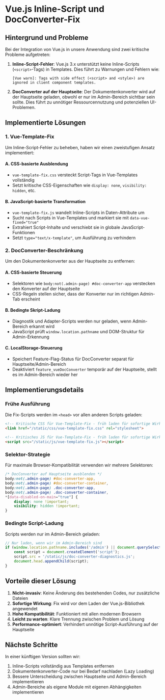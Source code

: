 # Vue.js Inline-Script und DocConverter-Fix

## Hintergrund und Probleme

Bei der Integration von Vue.js in unsere Anwendung sind zwei kritische Probleme aufgetreten:

1. **Inline-Script-Fehler**: Vue.js 3.x unterstützt keine Inline-Scripts (`<script>`-Tags) in Templates. Dies führt zu Warnungen und Fehlern wie:
   ```
   [Vue warn]: Tags with side effect (<script> and <style>) are ignored in client component templates.
   ```

2. **DocConverter auf der Hauptseite**: Der Dokumentenkonverter wird auf der Hauptseite geladen, obwohl er nur im Admin-Bereich sichtbar sein sollte. Dies führt zu unnötiger Ressourcennutzung und potenziellen UI-Problemen.

## Implementierte Lösungen

### 1. Vue-Template-Fix

Um Inline-Script-Fehler zu beheben, haben wir einen zweistufigen Ansatz implementiert:

#### A. CSS-basierte Ausblendung
- `vue-template-fix.css` versteckt Script-Tags in Vue-Templates vollständig
- Setzt kritische CSS-Eigenschaften wie `display: none`, `visibility: hidden`, etc.

#### B. JavaScript-basierte Transformation
- `vue-template-fix.js` wandelt Inline-Scripts in Daten-Attribute um
- Sucht nach Scripts in Vue-Templates und markiert sie mit `data-vue-fixed="true"`
- Extrahiert Script-Inhalte und verschiebt sie in globale JavaScript-Funktionen
- Setzt `type="text/x-template"`, um Ausführung zu verhindern

### 2. DocConverter-Beschränkung

Um den Dokumentenkonverter aus der Hauptseite zu entfernen:

#### A. CSS-basierte Steuerung
- Selektoren wie `body:not(.admin-page) #doc-converter-app` verstecken den Konverter auf der Hauptseite
- CSS-Regeln stellen sicher, dass der Konverter nur im richtigen Admin-Tab erscheint

#### B. Bedingte Skript-Ladung
- Diagnostik und Adapter-Scripts werden nur geladen, wenn Admin-Bereich erkannt wird
- JavaScript prüft `window.location.pathname` und DOM-Struktur für Admin-Erkennung

#### C. LocalStorage-Steuerung
- Speichert Feature-Flag-Status für DocConverter separat für Hauptseite/Admin-Bereich
- Deaktiviert `feature_vueDocConverter` temporär auf der Hauptseite, stellt es im Admin-Bereich wieder her

## Implementierungsdetails

### Frühe Ausführung

Die Fix-Scripts werden im `<head>` vor allen anderen Scripts geladen:

```html
<!-- Kritische CSS für Vue-Template-Fix - früh laden für sofortige Wirkung -->
<link href="/static/css/vue-template-fix.css" rel="stylesheet">
    
<!-- Kritisches JS für Vue-Template-Fix - früh laden für sofortige Wirkung -->
<script src="/static/js/vue-template-fix.js"></script>
```

### Selektor-Strategie

Für maximale Browser-Kompatibilität verwenden wir mehrere Selektoren:

```css
/* DocConverter auf Hauptseite ausblenden */
body:not(.admin-page) #doc-converter-app,
body:not(.admin-page) #doc-converter-container,
body:not(.admin-page) .doc-converter-app,
body:not(.admin-page) .doc-converter-container,
*[data-disabled-on-main="true"] {
    display: none !important;
    visibility: hidden !important;
}
```

### Bedingte Script-Ladung

Scripts werden nur im Admin-Bereich geladen:

```javascript
// Nur laden, wenn wir im Admin-Bereich sind
if (window.location.pathname.includes('/admin') || document.querySelector('.admin-page')) {
    const script = document.createElement('script');
    script.src = '/static/js/doc-converter-diagnostics.js';
    document.head.appendChild(script);
}
```

## Vorteile dieser Lösung

1. **Nicht-invasiv**: Keine Änderung des bestehenden Codes, nur zusätzliche Dateien
2. **Sofortige Wirkung**: Fix wird vor dem Laden der Vue.js-Bibliothek angewendet
3. **Hohe Kompatibilität**: Funktioniert mit allen modernen Browsern
4. **Leicht zu warten**: Klare Trennung zwischen Problem und Lösung
5. **Performance-optimiert**: Verhindert unnötige Script-Ausführung auf der Hauptseite

## Nächste Schritte

In einer künftigen Version sollten wir:

1. Inline-Scripts vollständig aus Templates entfernen
2. Dokumentenkonverter-Code nur bei Bedarf nachladen (Lazy Loading)
3. Bessere Unterscheidung zwischen Hauptseite und Admin-Bereich implementieren
4. Admin-Bereiche als eigene Module mit eigenen Abhängigkeiten implementieren